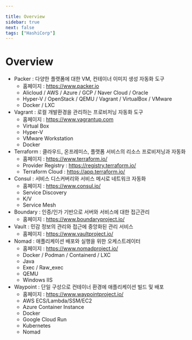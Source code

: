 ```yaml
---

title: Overview
sidebar: true
next: false
tags: ["HashiCorp"]
---
```


# Overview

- Packer : 다양한 플랫폼에 대한 VM, 컨테이너 이미지 생성 자동화 도구
    - 홈페이지 : <https://www.packer.io>
    - Alicloud / AWS / Azure / GCP / Naver Cloud / Oracle
    - Hyper-V / OpenStack / QEMU / Vagrant / VirtualBox / VMware
    - Docker / LXC
- Vagrant : 로컬 개발환경을 관리하는 프로비저닝 자동화 도구
    - 홈페이지 : <https://www.vagrantup.com>
    - Virtual Box
    - Hyper-V
    - VMware Workstation
    - Docker
- Terraform : 클라우드, 온프레미스, 플랫폼 서비스의 리소스 프로비저닝과 자동화
    - 홈페이지 : <https://www.terraform.io/>
    - Provider Registry : <https://registry.terraform.io/>
    - Terraform Cloud : <https://app.terraform.io/>
- Consul : 서비스 디스커버리와 서비스 메시로 네트워크 자동화
    - 홈페이지 : <https://www.consul.io/>
    - Service Discovery
    - K/V
    - Service Mesh
- Boundary : 인증/인가 기반으로 서버와 서비스에 대한 접근관리
    - 홈페이지 : <https://www.boundaryproject.io/>
- Vault : 민감 정보의 관리와 접근에 중앙화된 관리 서비스
    - 홈페이지 : <https://www.vaultproject.io/>
- Nomad : 애플리케이션 배포와 실행을 위한 오케스트레이터
    - 홈페이지 : <https://www.nomadproject.io/>
    - Docker / Podman / Containerd / LXC
    - Java
    - Exec / Raw_exec
    - QEMU
    - Windows IIS
- Waypoint : 단일 구성으로 컨테이너 환경에 애플리케이션 빌드 및 배포
    - 홈페이지 : <https://www.waypointproject.io/>
    - AWS ECS/Lambda/SSM/EC2
    - Azure Container Instance
    - Docker
    - Google Cloud Run
    - Kubernetes
    - Nomad

